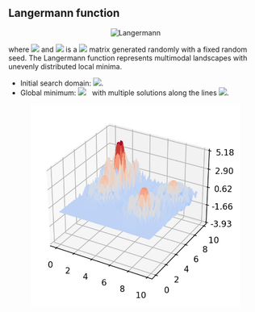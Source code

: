## Langermann function

<div align="center"> <img src="https://latex.codecogs.com/svg.latex?&space;f(\mathbf{x})=\sum_{i=1}^m{c_i}\exp\biggl(-\frac{1}{\pi}\sum_{j=1}^d(x_j-A_{ij})^2\biggl)\cos\biggl(\pi\sum_{j=1}^d(x_j-A_{ij})^2\biggl)," title="Langermann" /> </div>

where <img src="https://latex.codecogs.com/svg.latex?&space;m=5,\mathbf{c}=(1,2,5,2,3)" title=" "/> and <img src="https://latex.codecogs.com/svg.latex?&space;\mathbf{A}" title=" "/> is a <img src="https://latex.codecogs.com/svg.latex?&space;d\times{2}" title=" "/> matrix generated randomly with a fixed random seed. The Langermann function represents multimodal landscapes with unevenly distributed local minima. 
- Initial search domain: <img src="https://latex.codecogs.com/svg.latex?&space;\mathbf{x}\in[-3,3]^d" title=" "/>.
- Global minimum: <img src="https://latex.codecogs.com/svg.latex?&space;f(\mathbf{x}_{opt})=0" title=" "/> &nbsp; with multiple solutions along the lines <img src="https://latex.codecogs.com/svg.latex?&space;|x_1|=|x_2|=\ldots=|x_d|" title=" "/>.

<div align="center"> 
  <img src="image/Langermann.jpg" alt="Langermann" height="400"/> 
  <! <img src="image/langermann_error_plot.jpg" alt="error" height="380"/> 
</div>



